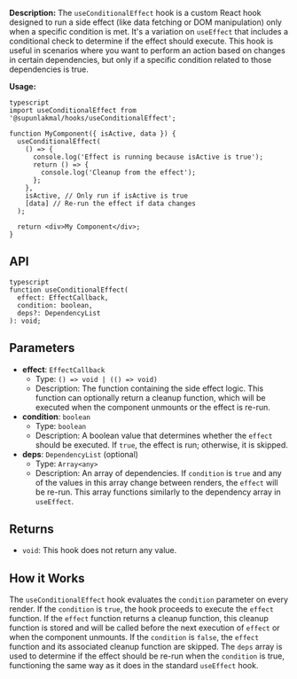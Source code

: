 **Description:**
The `useConditionalEffect` hook is a custom React hook designed to run a side effect (like data fetching or DOM manipulation) only when a specific condition is met. It's a variation on `useEffect` that includes a conditional check to determine if the effect should execute. This hook is useful in scenarios where you want to perform an action based on changes in certain dependencies, but only if a specific condition related to those dependencies is true.

**Usage:**

```
typescript
import useConditionalEffect from '@supunlakmal/hooks/useConditionalEffect';

function MyComponent({ isActive, data }) {
  useConditionalEffect(
    () => {
      console.log('Effect is running because isActive is true');
      return () => {
        console.log('Cleanup from the effect');
      };
    },
    isActive, // Only run if isActive is true
    [data] // Re-run the effect if data changes
  );

  return <div>My Component</div>;
}
```
## API
```
typescript
function useConditionalEffect(
  effect: EffectCallback,
  condition: boolean,
  deps?: DependencyList
): void;
```
## Parameters

*   **effect**: `EffectCallback`
    *   Type: `() => void | (() => void)`
    *   Description: The function containing the side effect logic. This function can optionally return a cleanup function, which will be executed when the component unmounts or the effect is re-run.
*   **condition**: `boolean`
    *   Type: `boolean`
    *   Description: A boolean value that determines whether the `effect` should be executed. If `true`, the effect is run; otherwise, it is skipped.
*   **deps**: `DependencyList` (optional)
    *   Type: `Array<any>`
    *   Description: An array of dependencies. If `condition` is `true` and any of the values in this array change between renders, the `effect` will be re-run. This array functions similarly to the dependency array in `useEffect`.

## Returns

*   `void`: This hook does not return any value.

## How it Works

The `useConditionalEffect` hook evaluates the `condition` parameter on every render. If the `condition` is `true`, the hook proceeds to execute the `effect` function. If the `effect` function returns a cleanup function, this cleanup function is stored and will be called before the next execution of `effect` or when the component unmounts. If the `condition` is `false`, the `effect` function and its associated cleanup function are skipped. The `deps` array is used to determine if the effect should be re-run when the `condition` is true, functioning the same way as it does in the standard `useEffect` hook.